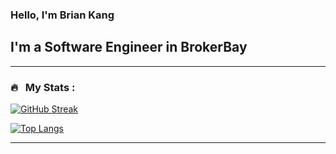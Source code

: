 
### Hello, I'm Brian Kang

## I'm a Software Engineer in BrokerBay

---

### 🔥 &nbsp; My Stats :
[![GitHub Streak](https://github-readme-streak-stats.herokuapp.com?user=1kangyun1&theme=dark&background=000000)](https://git.io/streak-stats)

[![Top Langs](https://github-readme-stats.vercel.app/api/top-langs/?username=1kangyun1&layout=compact&theme=vision-friendly-dark)](https://github.com/anuraghazra/github-readme-stats)

---
